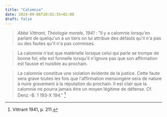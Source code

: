 ```yaml
---
title: "Calomnie"
date: 2024-09-06T20:02:55+02:00
draft: false
---
```



> *Abbé Vittrant, Théologie morale, 1941* : "Il y a calomnie lorsqu'en parlant de quelqu'un à un tiers on lui attribue des défauts qu'il n'a pas ou des fautes qu'il n'a pas commises.

> La calomnie n'est que matérielle lorsque celui qui parle se trompe de bonne foi; elle est formelle lorsqu'il n'ignore pas que son affirmation est fausse et nuisible au prochain.

> La calomnie constitue une violation évidente de la justice. Cette faute sera grave toutes les fois que l'affirmation mensongère sera de nature à nuire gravement à la réputation du prochain. Il est clair que la calomnie ne pourra jamais être un moyen légitime de défense. Cf. Denz.-B. 1 193-X 194." [^1]

[^1]: Vittrant 1941, p. 211.

